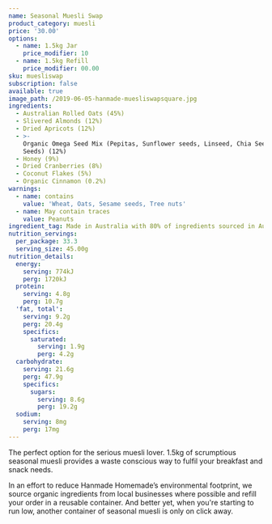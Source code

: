 ```yaml
---
name: Seasonal Muesli Swap
product_category: muesli
price: '30.00'
options:
  - name: 1.5kg Jar
    price_modifier: 10
  - name: 1.5kg Refill
    price_modifier: 00.00
sku: muesliswap
subscription: false
available: true
image_path: /2019-06-05-hanmade-muesliswapsquare.jpg
ingredients:
  - Australian Rolled Oats (45%)
  - Slivered Almonds (12%)
  - Dried Apricots (12%)
  - >-
    Organic Omega Seed Mix (Pepitas, Sunflower seeds, Linseed, Chia Seed, Sesame
    Seeds) (12%)
  - Honey (9%)
  - Dried Cranberries (8%)
  - Coconut Flakes (5%)
  - Organic Cinnamon (0.2%)
warnings:
  - name: contains
    value: 'Wheat, Oats, Sesame seeds, Tree nuts'
  - name: May contain traces
    value: Peanuts
ingredient_tag: Made in Australia with 80% of ingredients sourced in Australia
nutrition_servings:
  per_package: 33.3
  serving_size: 45.00g
nutrition_details:
  energy:
    serving: 774kJ
    perg: 1720kJ
  protein:
    serving: 4.8g
    perg: 10.7g
  'fat, total':
    serving: 9.2g
    perg: 20.4g
    specifics:
      saturated:
        serving: 1.9g
        perg: 4.2g
  carbohydrate:
    serving: 21.6g
    perg: 47.9g
    specifics:
      sugars:
        serving: 8.6g
        perg: 19.2g
  sodium:
    serving: 8mg
    perg: 17mg
---
```


The perfect option for the serious muesli lover. 1.5kg of scrumptious seasonal muesli provides a waste conscious way to fulfil your breakfast and snack needs.

In an effort to reduce Hanmade Homemade’s environmental footprint, we source organic ingredients from local businesses where possible and refill your order in a reusable container. And better yet, when you're starting to run low, another container of seasonal muesli is only on click away.